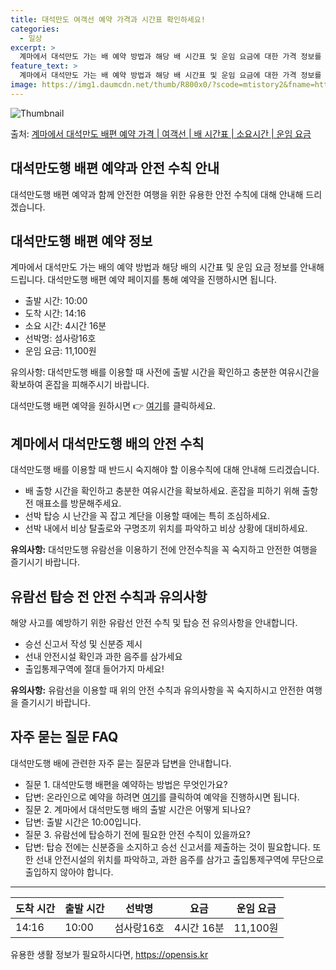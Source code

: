 ```yaml
---
title: 대석만도 여객선 예약 가격과 시간표 확인하세요!
categories:
  - 일상
excerpt: >
  계마에서 대석만도 가는 배 예약 방법과 해당 배 시간표 및 운임 요금에 대한 가격 정보를 안내 드리겠습니다. 안전하고 재밋는 대석만도행 여행을 위해 아래 정보 참고하시기 바랍니다. 대석만도행 배편 예약하기 👈 클릭계마에서 대석만도행 배 시간표출발 시간도착 시간소요 시간선박명요금10:0014:164시간 16분섬사랑16호11,100원대석만도행 배편 예약하기 👈 클릭계마에서 대석만도행 여객선 탑승 시 이용수칙계마에서 대석만도행 배를 이용할 때 반드시 숙지해야 할 이용수칙에 대해 안내합니다. 중요한 내용: 1) 배 출항 시간을 확인하고 충분한 여유시간을 확보하세요. 사람들이 몰리는 혼잡을 피하기 위해 선박 출항 전 매표소를 방문해주세요. 2) 선박 탑승 시 난간을 꼭 잡고 계단 이용 시에는 특히 조심하세요. 3..
feature_text: >
  계마에서 대석만도 가는 배 예약 방법과 해당 배 시간표 및 운임 요금에 대한 가격 정보를 안내 드리겠습니다. 안전하고 재밋는 대석만도행 여행을 위해 아래 정보 참고하시기 바랍니다. 대석만도행 배편 예약하기 👈 클릭계마에서 대석만도행 배 시간표출발 시간도착 시간소요 시간선박명요금10:0014:164시간 16분섬사랑16호11,100원대석만도행 배편 예약하기 👈 클릭계마에서 대석만도행 여객선 탑승 시 이용수칙계마에서 대석만도행 배를 이용할 때 반드시 숙지해야 할 이용수칙에 대해 안내합니다. 중요한 내용: 1) 배 출항 시간을 확인하고 충분한 여유시간을 확보하세요. 사람들이 몰리는 혼잡을 피하기 위해 선박 출항 전 매표소를 방문해주세요. 2) 선박 탑승 시 난간을 꼭 잡고 계단 이용 시에는 특히 조심하세요. 3..
image: https://img1.daumcdn.net/thumb/R800x0/?scode=mtistory2&fname=https%3A%2F%2Fblog.kakaocdn.net%2Fdn%2FzUosD%2FbtsHCoLJFue%2FjcVp9lL6d6VgRbK2FSb9J1%2Fimg.jpg
---
```


![Thumbnail](https://img1.daumcdn.net/thumb/R800x0/?scode=mtistory2&fname=https%3A%2F%2Fblog.kakaocdn.net%2Fdn%2FzUosD%2FbtsHCoLJFue%2FjcVp9lL6d6VgRbK2FSb9J1%2Fimg.jpg)

<p>출처: <a href="https://opensis.kr/entry/%EA%B3%84%EB%A7%88%EC%97%90%EC%84%9C-%EB%8C%80%EC%84%9D%EB%A7%8C%EB%8F%84-%EB%B0%B0%ED%8E%B8-%EC%98%88%EC%95%BD-%EA%B0%80%EA%B2%A9-%EC%97%AC%EA%B0%9D%EC%84%A0-%EB%B0%B0-%EC%8B%9C%EA%B0%84%ED%91%9C-%EC%86%8C%EC%9A%94%EC%8B%9C%EA%B0%84-%EC%9A%B4%EC%9E%84-%EC%9A%94%EA%B8%88" rel="dofollow">계마에서 대석만도 배편 예약 가격 | 여객선 | 배 시간표 | 소요시간 | 운임 요금</a> </p>

## 대석만도행 배편 예약과 안전 수칙 안내

대석만도행 배편 예약과 함께 안전한 여행을 위한 유용한 안전 수칙에 대해 안내해 드리겠습니다.

## **대석만도행 배편 예약 정보**

계마에서 대석만도 가는 배의 예약 방법과 해당 배의 시간표 및 운임 요금 정보를 안내해 드립니다. 대석만도행 배편 예약 페이지를 통해 예약을
진행하시면 됩니다.

  * 출발 시간: 10:00
  * 도착 시간: 14:16
  * 소요 시간: 4시간 16분
  * 선박명: 섬사랑16호
  * 운임 요금: 11,100원

유의사항: 대석만도행 배를 이용할 때 사전에 출발 시간을 확인하고 충분한 여유시간을 확보하여 혼잡을 피해주시기 바랍니다.

대석만도행 배편 예약을 원하시면 👉 [여기](https://www.example.com)를 클릭하세요.

## **계마에서 대석만도행 배의 안전 수칙**

대석만도행 배를 이용할 때 반드시 숙지해야 할 이용수칙에 대해 안내해 드리겠습니다.

  * 배 출항 시간을 확인하고 충분한 여유시간을 확보하세요. 혼잡을 피하기 위해 출항 전 매표소를 방문해주세요.
  * 선박 탑승 시 난간을 꼭 잡고 계단을 이용할 때에는 특히 조심하세요.
  * 선박 내에서 비상 탈출로와 구명조끼 위치를 파악하고 비상 상황에 대비하세요.

**유의사항:** 대석만도행 유람선을 이용하기 전에 안전수칙을 꼭 숙지하고 안전한 여행을 즐기시기 바랍니다.

## **유람선 탑승 전 안전 수칙과 유의사항**

해양 사고를 예방하기 위한 유람선 안전 수칙 및 탑승 전 유의사항을 안내합니다.

  * 승선 신고서 작성 및 신분증 제시
  * 선내 안전시설 확인과 과한 음주를 삼가세요
  * 출입통제구역에 절대 들어가지 마세요!

**유의사항:** 유람선을 이용할 때 위의 안전 수칙과 유의사항을 꼭 숙지하시고 안전한 여행을 즐기시기 바랍니다.

## **자주 묻는 질문 FAQ**

대석만도행 배에 관련한 자주 묻는 질문과 답변을 안내합니다.

  * 질문 1. 대석만도행 배편을 예약하는 방법은 무엇인가요?
  * 답변: 온라인으로 예약을 하려면 [여기](https://www.example.com)를 클릭하여 예약을 진행하시면 됩니다.
  * 질문 2. 계마에서 대석만도행 배의 출발 시간은 어떻게 되나요?
  * 답변: 출발 시간은 10:00입니다.
  * 질문 3. 유람선에 탑승하기 전에 필요한 안전 수칙이 있을까요?
  * 답변: 탑승 전에는 신분증을 소지하고 승선 신고서를 제출하는 것이 필요합니다. 또한 선내 안전시설의 위치를 파악하고, 과한 음주를 삼가고 출입통제구역에 무단으로 출입하지 않아야 합니다.

* * *

**도착 시간** | **출발 시간** | **선박명** | **요금** | **운임 요금**  
---|---|---|---|---  
14:16 | 10:00 | 섬사랑16호 | 4시간 16분 | 11,100원  
  


 

유용한 생활 정보가 필요하시다면, <a href="https://opensis.kr" rel="dofollow">https://opensis.kr</a>


